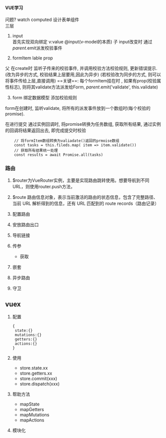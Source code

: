 #### VUE学习

问题? watch  computed
设计表单组件   
三层 


1.  input  
首先实现双向绑定  v:value @input(v-model的本质)
子 input改变时 通过$parent.$emit派发校验事件

2.  formItem lable prop 

父 在create时 监听子传来的校验事件, 并调用校验方法校验规则, 更新错误提示.(改为异步的方式, 校验结果上层要用,因此为异步)
(若校验改为同步的方式, 则可以将事件传给上层,直接调用)
==关键==: 每个formItem挂在时 , 如果有prop(校验属性标志), 则将其validate方法派发给Form, $parent.$emit('validate', this.validate)

3. form 绑定数据模型 添加校验规则

form在创建时, 监听validate, 将所有的派发事件放到一个数组时(每个校验的promise).

在进行提交 通过实例回调时, 将promise转换为任务数组, 获取所有结果, 通过实例的回调将结果返回出去, 即完成提交时校验

```
    // 将formItem数组转换为valiadate()返回的prmoise数组
    const tasks = this.fileds.map( item => item.validate())
    // 获取所有结果统一处理
    const results = await Promise.all(tasks)
```



### 路由
1.  $router为VueRouter实例，主要是实现路由跳转使用。想要导航到不同URL，则使用router.push方法，
2.  $route 路由信息对象，表示当前激活的路由的状态信息，包含了完整路径、当前 URL 解析得到的信息，还有 URL 匹配到的 route records（路由记录）

1. 配置路由
2. 安放路由出口
3. 导航链接
4. 传参
   - 获取
5. 嵌套
6. 异步路由
7. 守卫


## vuex
1. 配置

   ```
   {
   	state:{}
   	mutations:{}
   	getters:{}
   	actions:{}
   }
   ```

2. 使用

   - store.state.xx
   - store.getters.xx
   - store.commit(xxx)
   - store.dispatch(xxx)

3. 帮助方法

   - mapState
   - mapGetters
   - mapMutations
   - mapActions

4. 模块化









